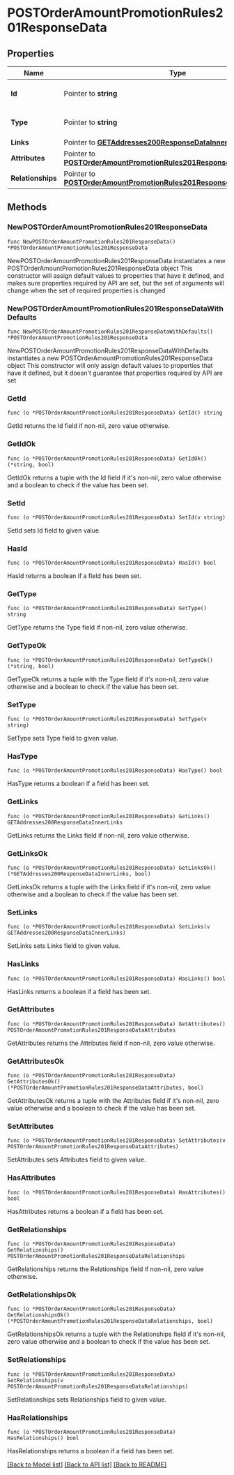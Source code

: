 # POSTOrderAmountPromotionRules201ResponseData

## Properties

Name | Type | Description | Notes
------------ | ------------- | ------------- | -------------
**Id** | Pointer to **string** | The resource&#39;s id | [optional] 
**Type** | Pointer to **string** | The resource&#39;s type | [optional] [default to "order_amount_promotion_rules"]
**Links** | Pointer to [**GETAddresses200ResponseDataInnerLinks**](GETAddresses200ResponseDataInnerLinks.md) |  | [optional] 
**Attributes** | Pointer to [**POSTOrderAmountPromotionRules201ResponseDataAttributes**](POSTOrderAmountPromotionRules201ResponseDataAttributes.md) |  | [optional] 
**Relationships** | Pointer to [**POSTOrderAmountPromotionRules201ResponseDataRelationships**](POSTOrderAmountPromotionRules201ResponseDataRelationships.md) |  | [optional] 

## Methods

### NewPOSTOrderAmountPromotionRules201ResponseData

`func NewPOSTOrderAmountPromotionRules201ResponseData() *POSTOrderAmountPromotionRules201ResponseData`

NewPOSTOrderAmountPromotionRules201ResponseData instantiates a new POSTOrderAmountPromotionRules201ResponseData object
This constructor will assign default values to properties that have it defined,
and makes sure properties required by API are set, but the set of arguments
will change when the set of required properties is changed

### NewPOSTOrderAmountPromotionRules201ResponseDataWithDefaults

`func NewPOSTOrderAmountPromotionRules201ResponseDataWithDefaults() *POSTOrderAmountPromotionRules201ResponseData`

NewPOSTOrderAmountPromotionRules201ResponseDataWithDefaults instantiates a new POSTOrderAmountPromotionRules201ResponseData object
This constructor will only assign default values to properties that have it defined,
but it doesn't guarantee that properties required by API are set

### GetId

`func (o *POSTOrderAmountPromotionRules201ResponseData) GetId() string`

GetId returns the Id field if non-nil, zero value otherwise.

### GetIdOk

`func (o *POSTOrderAmountPromotionRules201ResponseData) GetIdOk() (*string, bool)`

GetIdOk returns a tuple with the Id field if it's non-nil, zero value otherwise
and a boolean to check if the value has been set.

### SetId

`func (o *POSTOrderAmountPromotionRules201ResponseData) SetId(v string)`

SetId sets Id field to given value.

### HasId

`func (o *POSTOrderAmountPromotionRules201ResponseData) HasId() bool`

HasId returns a boolean if a field has been set.

### GetType

`func (o *POSTOrderAmountPromotionRules201ResponseData) GetType() string`

GetType returns the Type field if non-nil, zero value otherwise.

### GetTypeOk

`func (o *POSTOrderAmountPromotionRules201ResponseData) GetTypeOk() (*string, bool)`

GetTypeOk returns a tuple with the Type field if it's non-nil, zero value otherwise
and a boolean to check if the value has been set.

### SetType

`func (o *POSTOrderAmountPromotionRules201ResponseData) SetType(v string)`

SetType sets Type field to given value.

### HasType

`func (o *POSTOrderAmountPromotionRules201ResponseData) HasType() bool`

HasType returns a boolean if a field has been set.

### GetLinks

`func (o *POSTOrderAmountPromotionRules201ResponseData) GetLinks() GETAddresses200ResponseDataInnerLinks`

GetLinks returns the Links field if non-nil, zero value otherwise.

### GetLinksOk

`func (o *POSTOrderAmountPromotionRules201ResponseData) GetLinksOk() (*GETAddresses200ResponseDataInnerLinks, bool)`

GetLinksOk returns a tuple with the Links field if it's non-nil, zero value otherwise
and a boolean to check if the value has been set.

### SetLinks

`func (o *POSTOrderAmountPromotionRules201ResponseData) SetLinks(v GETAddresses200ResponseDataInnerLinks)`

SetLinks sets Links field to given value.

### HasLinks

`func (o *POSTOrderAmountPromotionRules201ResponseData) HasLinks() bool`

HasLinks returns a boolean if a field has been set.

### GetAttributes

`func (o *POSTOrderAmountPromotionRules201ResponseData) GetAttributes() POSTOrderAmountPromotionRules201ResponseDataAttributes`

GetAttributes returns the Attributes field if non-nil, zero value otherwise.

### GetAttributesOk

`func (o *POSTOrderAmountPromotionRules201ResponseData) GetAttributesOk() (*POSTOrderAmountPromotionRules201ResponseDataAttributes, bool)`

GetAttributesOk returns a tuple with the Attributes field if it's non-nil, zero value otherwise
and a boolean to check if the value has been set.

### SetAttributes

`func (o *POSTOrderAmountPromotionRules201ResponseData) SetAttributes(v POSTOrderAmountPromotionRules201ResponseDataAttributes)`

SetAttributes sets Attributes field to given value.

### HasAttributes

`func (o *POSTOrderAmountPromotionRules201ResponseData) HasAttributes() bool`

HasAttributes returns a boolean if a field has been set.

### GetRelationships

`func (o *POSTOrderAmountPromotionRules201ResponseData) GetRelationships() POSTOrderAmountPromotionRules201ResponseDataRelationships`

GetRelationships returns the Relationships field if non-nil, zero value otherwise.

### GetRelationshipsOk

`func (o *POSTOrderAmountPromotionRules201ResponseData) GetRelationshipsOk() (*POSTOrderAmountPromotionRules201ResponseDataRelationships, bool)`

GetRelationshipsOk returns a tuple with the Relationships field if it's non-nil, zero value otherwise
and a boolean to check if the value has been set.

### SetRelationships

`func (o *POSTOrderAmountPromotionRules201ResponseData) SetRelationships(v POSTOrderAmountPromotionRules201ResponseDataRelationships)`

SetRelationships sets Relationships field to given value.

### HasRelationships

`func (o *POSTOrderAmountPromotionRules201ResponseData) HasRelationships() bool`

HasRelationships returns a boolean if a field has been set.


[[Back to Model list]](../README.md#documentation-for-models) [[Back to API list]](../README.md#documentation-for-api-endpoints) [[Back to README]](../README.md)


